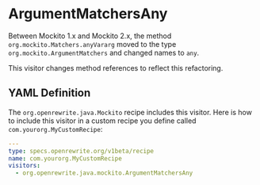 # ArgumentMatchersAny

Between Mockito 1.x and Mockito 2.x, the method `org.mockito.Matchers.anyVararg` moved   to the type `org.mockito.ArgumentMatchers` and changed names to `any`. 

This visitor changes method references to reflect this refactoring.

## YAML Definition

The `org.openrewrite.java.Mockito` recipe includes this visitor. Here is how to include this visitor in a custom recipe you define called `com.yourorg.MyCustomRecipe`:

```yaml
---
type: specs.openrewrite.org/v1beta/recipe
name: com.yourorg.MyCustomRecipe 
visitors:
  - org.openrewrite.java.mockito.ArgumentMatchersAny
```

